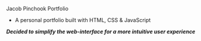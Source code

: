 Jacob Pinchook Portfolio

- A personal portfolio built with HTML, CSS & JavaScript

**_Decided to simplify the web-interface for a more intuitive user experience_**
